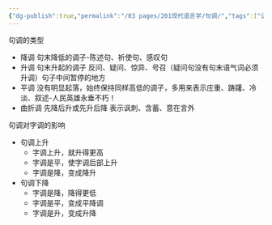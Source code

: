 ```yaml
---
{"dg-publish":true,"permalink":"/03 pages/201现代语言学/句调/","tags":["语言学"],"created":"2024-11-30T20:49:42.313+08:00","updated":"2025-03-02T15:10:56.778+08:00"}
---
```


句调的类型
- 降调 句末降低的调子-陈述句、祈使句、感叹句
- 升调 句末升起的调子 反问、疑问、惊异、号召（疑问句没有句末语气词必须升调）句子中间暂停的地方
- 平调 没有明显起落，始终保持同样高低的调子，多用来表示庄重、踌躇、冷淡、叙述-人民英雄永垂不朽！
- 曲折调 先降后升或先升后降 表示讽刺、含蓄、意在言外

句调对字调的影响
- 句调上升
	- 字调上升，就升得更高
	- 字调是平，使字调后部上升
	- 字调是降，变成降升
- 句调下降
	- 字调是降，降得更低
	- 字调是平，变成平降调
	- 字调是升，变成升降